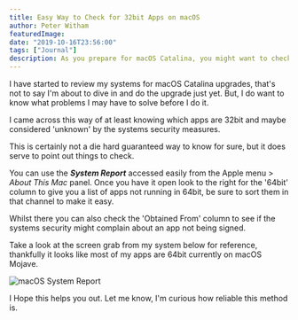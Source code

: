 ```yaml
---
title: Easy Way to Check for 32bit Apps on macOS
author: Peter Witham
featuredImage:
date: "2019-10-16T23:56:00"
tags: ["Journal"]
description: As you prepare for macOS Catalina, you might want to check what apps could cause problems on your system, here's a quick way to check.
---
```


I have started to review my systems for macOS Catalina upgrades, that's not to say I'm about to dive in and do the upgrade just yet. But, I do want to know what problems I may have to solve before I do it.

I came across this way of at least knowing which apps are 32bit and maybe considered 'unknown' by the systems security measures.

This is certainly not a die hard guaranteed way to know for sure, but it does serve to point out things to check.

You can use the **_System Report_** accessed easily from the Apple menu > _About This Mac_ panel. Once you have it open look to the right for the '64bit' column to give you a list of apps not running in 64bit, be sure to sort them in that channel to make it easy.

Whilst there you can also check the 'Obtained From' column to see if the systems security might complain about an app not being signed.

Take a look at the screen grab from my system below for reference, thankfully it looks like most of my apps are 64bit currently on macOS Mojave.

![macOS System Report](http://compileswift.com/images/2019-10-16/32bit-system-report-screen.png)

I Hope this helps you out. Let me know, I'm curious how reliable this method is.
